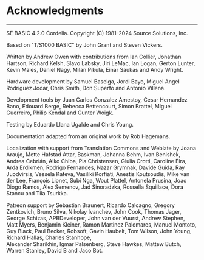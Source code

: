 # Acknowledgments
***
SE BASIC 4.2.0 Cordelia.
Copyright (C) 1981-2024 Source Solutions, Inc.

Based on "T/S1000 BASIC" by John Grant and Steven Vickers.

Written by Andrew Owen with contributions from Ian Collier, Jonathan Hartson, 
Richard Kelsh, Slavo Labsky, Jiri LeMac, Ian Logan, Gerton Lunter, Kevin Males,
Daniel Nagy, Milan Pikula, Einar Saukas and Andy Wright.

Hardware development by Samuel Baselga, Jordi Bayo,
Miguel Angel Rodriguez Jodar, Chris Smith, Don Superfo and Antonio Villena.

Development tools by Juan Carlos Gonzalez Amestoy, Cesar Hernandez Bano, 
Edouard Berge, Rebecca Bettencourt, Simon Brattel, Miguel Guerreiro, 
Philip Kendal and Gunter Woigk.

Testing by Eduardo Llana Ugalde and Chris Young.

Documentation adapted from an original work by Rob Hagemans.

Localization with support from Translation Commons and Weblate by Joana Araujo, 
Mette Hafstad Attar, Baskman, Johanna Behm, Ivan Benishek, Andrea Cebrián, 
Aiko Chiba, Pia Christensen, Giulia Crotti, Caroline Eira, Arda Erdikmen, 
Rodrigo Fernandes, Nazar Grymnak, Davide Guida, Ray Juodvirsis, Vessela Kateva, 
Vasiliki Korfiati, Anestis Koutsoudis, Mike van der Lee, François Lionet, 
Subi Nga, Wout Plattel, Antonela Prusina, Joao Diogo Ramos, Alex Semenov, 
Jad Sinoradzka, Rossella Squillace, Dora Stancu and Tiia Tsurkka.

Patreon support by Sebastian Braunert, Ricardo Calcagno, Gregory Zentkovich,
Bruno Silva, Nikolay Ivanchev, John Cook, Thomas Jager, George Schizas,
APBDeveloper, John van der Vuurst, Andrew Stephen, Matt Myers, Benjamin Kleiner,
Ramon Martinez Palomares, Manuel Montoto, Guy Black, Paul Becker, Robsoft,
Gavin Haubelt, Tom Wilson, John Young, Richard Hallas, Charles Stanhope,  
Alexander Sharikhin, Igmar Palsenberg, Steve Hawkes, Mattew Butch,
Warren Stanley, David B and Jaco Bot.

